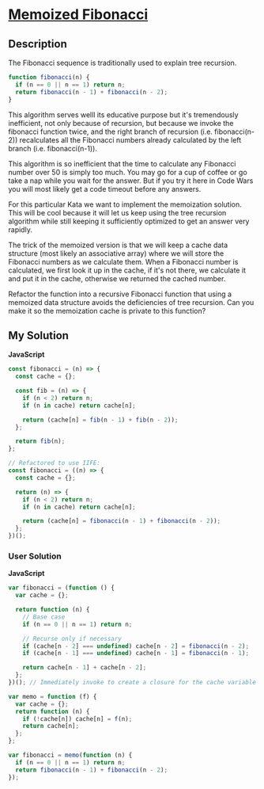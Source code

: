 # [Memoized Fibonacci](https://www.codewars.com/kata/529adbf7533b761c560004e5)

## Description

The Fibonacci sequence is traditionally used to explain tree recursion.

```js
function fibonacci(n) {
  if (n == 0 || n == 1) return n;
  return fibonacci(n - 1) + fibonacci(n - 2);
}
```

This algorithm serves welll its educative purpose but it's tremendously inefficient, not only because of recursion, but because we invoke the fibonacci function twice, and the right branch of recursion (i.e. fibonacci(n-2)) recalculates all the Fibonacci numbers already calculated by the left branch (i.e. fibonacci(n-1)).

This algorithm is so inefficient that the time to calculate any Fibonacci number over 50 is simply too much. You may go for a cup of coffee or go take a nap while you wait for the answer. But if you try it here in Code Wars you will most likely get a code timeout before any answers.

For this particular Kata we want to implement the memoization solution. This will be cool because it will let us keep using the tree recursion algorithm while still keeping it sufficiently optimized to get an answer very rapidly.

The trick of the memoized version is that we will keep a cache data structure (most likely an associative array) where we will store the Fibonacci numbers as we calculate them. When a Fibonacci number is calculated, we first look it up in the cache, if it's not there, we calculate it and put it in the cache, otherwise we returned the cached number.

Refactor the function into a recursive Fibonacci function that using a memoized data structure avoids the deficiencies of tree recursion. Can you make it so the memoization cache is private to this function?

## My Solution

**JavaScript**

```js
const fibonacci = (n) => {
  const cache = {};

  const fib = (n) => {
    if (n < 2) return n;
    if (n in cache) return cache[n];

    return (cache[n] = fib(n - 1) + fib(n - 2));
  };

  return fib(n);
};
```

```js
// Refactored to use IIFE:
const fibonacci = ((n) => {
  const cache = {};

  return (n) => {
    if (n < 2) return n;
    if (n in cache) return cache[n];

    return (cache[n] = fibonacci(n - 1) + fibonacci(n - 2));
  };
})();
```

### User Solution

**JavaScript**

```js
var fibonacci = (function () {
  var cache = {};

  return function (n) {
    // Base case
    if (n == 0 || n == 1) return n;

    // Recurse only if necessary
    if (cache[n - 2] === undefined) cache[n - 2] = fibonacci(n - 2);
    if (cache[n - 1] === undefined) cache[n - 1] = fibonacci(n - 1);

    return cache[n - 1] + cache[n - 2];
  };
})(); // Immediately invoke to create a closure for the cache variable
```

```js
var memo = function (f) {
  var cache = {};
  return function (n) {
    if (!cache[n]) cache[n] = f(n);
    return cache[n];
  };
};

var fibonacci = memo(function (n) {
  if (n == 0 || n == 1) return n;
  return fibonacci(n - 1) + fibonacci(n - 2);
});
```
